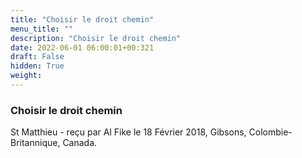 ```yaml
---
title: "Choisir le droit chemin"
menu_title: ""
description: "Choisir le droit chemin"
date: 2022-06-01 06:00:01+00:321
draft: False
hidden: True
weight:
---
```

### Choisir le droit chemin

St Matthieu - reçu par Al Fike le 18 Février 2018, Gibsons, Colombie-Britannique, Canada.



